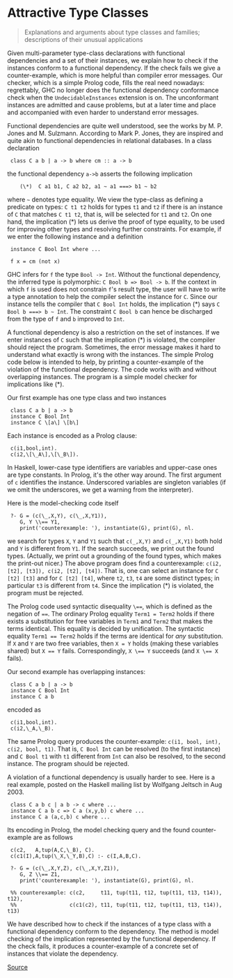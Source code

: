 # Attractive Type Classes

> Explanations and arguments about type classes and families; descriptions of their unusual applications

Given multi-parameter type-class declarations with functional dependencies and a set of their instances, we explain how to check if the instances conform to a functional dependency. If the check fails we give a counter-example, which is more helpful than compiler error messages. Our checker, which is a simple Prolog code, fills the real need nowadays: regrettably, GHC no longer does the functional dependency conformance check when the `UndecidableInstances` extension is on. The unconformant instances are admitted and cause problems, but at a later time and place and accompanied with even harder to understand error messages.

Functional dependencies are quite well understood, see the works by M. P. Jones and M. Sulzmann. According to Mark P. Jones, they are inspired and quite akin to functional dependencies in relational databases. In a class declaration

     class C a b | a -> b where cm :: a -> b

the functional dependency `a->b` asserts the following implication

     	(\*)  C a1 b1, C a2 b2, a1 ~ a1 ===> b1 ~ b2

where `~` denotes type equality. We view the type-class as defining a predicate on types: `C t1 t2` holds for types `t1` and `t2` if there is an instance of `C` that matches `C t1 t2`, that is, will be selected for `t1` and `t2`. On one hand, the implication (\*) lets us derive the proof of type equality, to be used for improving other types and resolving further constraints. For example, if we enter the following instance and a definition

     instance C Bool Int where ...
     
     f x = cm (not x)

GHC infers for `f` the type `Bool -> Int`. Without the functional dependency, the inferred type is polymorphic: `C Bool b => Bool -> b`. If the context in which `f` is used does not constrain `f`'s result type, the user will have to write a type annotation to help the compiler select the instance for `C`. Since our instance tells the compiler that `C Bool Int` holds, the implication (\*) says `C Bool b ===> b ~ Int`. The constraint `C Bool b` can hence be discharged from the type of `f` and `b` improved to `Int`.

A functional dependency is also a restriction on the set of instances. If we enter instances of `C` such that the implication (\*) is violated, the compiler should reject the program. Sometimes, the error message makes it hard to understand what exactly is wrong with the instances. The simple Prolog code below is intended to help, by printing a counter-example of the violation of the functional dependency. The code works with and without overlapping instances. The program is a simple model checker for implications like (\*).

Our first example has one type class and two instances

     class C a b | a -> b
     instance C Bool Int
     instance C \[a\] \[b\]

Each instance is encoded as a Prolog clause:

     c(i1,bool,int).
     c(i2,\[\_A\],\[\_B\]).

In Haskell, lower-case type identifiers are variables and upper-case ones are type constants. In Prolog, it's the other way around. The first argument of `c` identifies the instance. Underscored variables are singleton variables (if we omit the underscores, we get a warning from the interpreter).

Here is the model-checking code itself

     ?- G = (c(\_,X,Y), c(\_,X,Y1)), 
        G, Y \\== Y1,
        print('counterexample: '), instantiate(G), print(G), nl.

we search for types `X`, `Y` and `Y1` such that `c(_,X,Y)` and `c(_,X,Y1)` both hold and `Y` is different from `Y1`. If the search succeeds, we print out the found types. (Actually, we print out a grounding of the found types, which makes the print-out nicer.) The above program does find a counterexample: `c(i2, [t2], [t3]), c(i2, [t2], [t4])`. That is, one can select an instance for `C [t2] [t3]` and for `C [t2] [t4]`, where `t2`, `t3`, `t4` are some distinct types; in particular `t3` is different from `t4`. Since the implication (\*) is violated, the program must be rejected.

The Prolog code used syntactic disequality `\==`, which is defined as the negation of `==`. The ordinary Prolog equality `Term1 = Term2` holds if there exists a substitution for free variables in `Term1` and `Term2` that makes the terms identical. This equality is decided by unification. The syntactic equality `Term1 == Term2` holds if the terms are identical for _any_ substitution. If `X` and `Y` are two free variables, then `X = Y` holds (making these variables shared) but `X == Y` fails. Correspondingly, `X \== Y` succeeds (and `X \== X` fails).

Our second example has overlapping instances:

     class C a b | a -> b
     instance C Bool Int
     instance C a b

encoded as

     c(i1,bool,int).
     c(i2,\_A,\_B).

The same Prolog query produces the counter-example: `c(i1, bool, int), c(i2, bool, t1)`. That is, `C Bool Int` can be resolved (to the first instance) and `C Bool t1` with `t1` different from `Int` can also be resolved, to the second instance. The program should be rejected.

A violation of a functional dependency is usually harder to see. Here is a real example, posted on the Haskell mailing list by Wolfgang Jeltsch in Aug 2003.

     class C a b c | a b -> c where ...
     instance C a b c => C a (x,y,b) c where ...
     instance C a (a,c,b) c where ...

Its encoding in Prolog, the model checking query and the found counter-example are as follows

     c(c2,   A,tup(A,C,\_B), C).
     c(c1(I),A,tup(\_X,\_Y,B),C) :- c(I,A,B,C).
     
     ?- G = (c(\_,X,Y,Z), c(\_,X,Y,Z1)), 
        G, Z \\== Z1,
        print('counterexample: '), instantiate(G), print(G), nl.
     
     %% counterexample: c(c2,     t11, tup(t11, t12, tup(t11, t13, t14)), t12), 
     %%                 c(c1(c2), t11, tup(t11, t12, tup(t11, t13, t14)), t13)

We have described how to check if the instances of a type class with a functional dependency conform to the dependency. The method is model checking of the implication represented by the functional dependency. If the check fails, it produces a counter-example of a concrete set of instances that violate the dependency.


[Source](http://okmij.org/ftp/Haskell/TypeClass.html#peano-arithm)